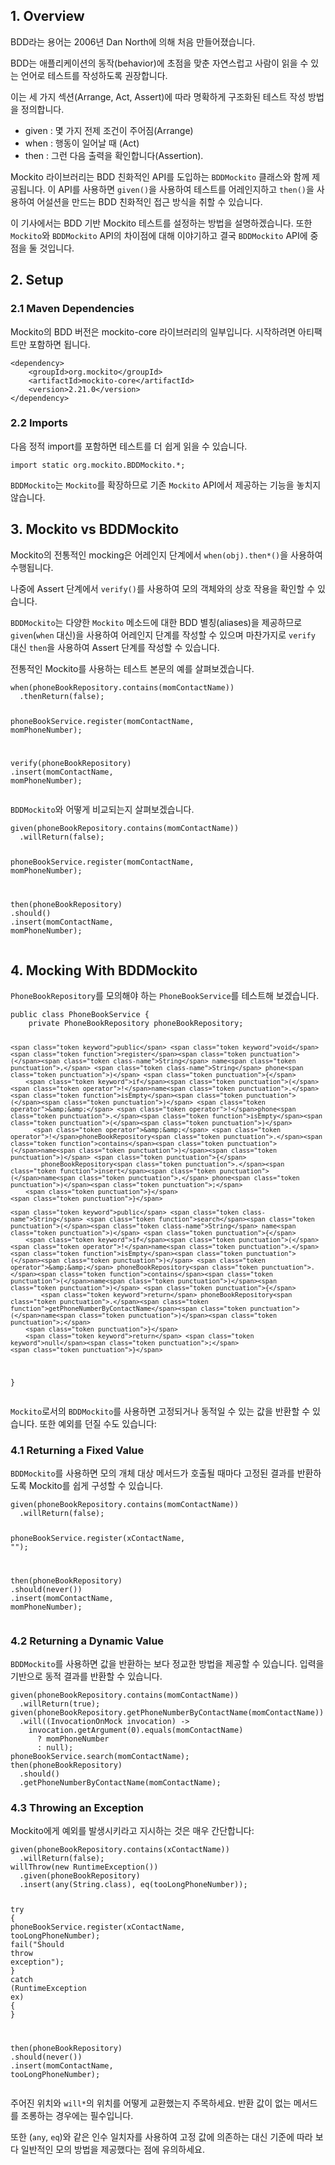 <h2 id="1-overview">1. Overview</h2>
<p>BDD라는 용어는 2006년 Dan North에 의해 처음 만들어졌습니다.</p>
<p>BDD는 애플리케이션의 동작(behavior)에 초점을 맞춘 자연스럽고 사람이 읽을 수 있는 언어로 테스트를 작성하도록 권장합니다.</p>
<p>이는 세 가지 섹션(Arrange, Act, Assert)에 따라 명확하게 구조화된 테스트 작성 방법을 정의합니다.</p>
<ul>
<li>given : 몇 가지 전제 조건이 주어짐(Arrange)</li>
<li>when : 행동이 일어날 때 (Act)</li>
<li>then : 그런 다음 출력을 확인합니다(Assertion).</li>
</ul>
<p>Mockito 라이브러리는 BDD 친화적인 API를 도입하는 <code>BDDMockito</code> 클래스와 함께 제공됩니다. 이 API를 사용하면 <code>given()</code>을 사용하여 테스트를 어레인지하고 <code>then()</code>을 사용하여 어설션을 만드는 BDD 친화적인 접근 방식을 취할 수 있습니다.</p>
<p>이 기사에서는 BDD 기반 Mockito 테스트를 설정하는 방법을 설명하겠습니다. 또한 <code>Mockito</code>와 <code>BDDMockito</code> API의 차이점에 대해 이야기하고 결국 <code>BDDMockito</code> API에 중점을 둘 것입니다.</p>
<h2 id="2-setup">2. Setup</h2>
<h3 id="21-maven-dependencies">2.1 Maven Dependencies</h3>
<p>Mockito의 BDD 버전은 mockito-core 라이브러리의 일부입니다. 시작하려면 아티팩트만 포함하면 됩니다.</p>
<pre><code class="language-maven"><span class="token tag"><span class="token tag"><span class="token punctuation">&lt;</span>dependency</span><span class="token punctuation">&gt;</span></span>
    <span class="token tag"><span class="token tag"><span class="token punctuation">&lt;</span>groupId</span><span class="token punctuation">&gt;</span></span>org.mockito<span class="token tag"><span class="token tag"><span class="token punctuation">&lt;/</span>groupId</span><span class="token punctuation">&gt;</span></span>
    <span class="token tag"><span class="token tag"><span class="token punctuation">&lt;</span>artifactId</span><span class="token punctuation">&gt;</span></span>mockito-core<span class="token tag"><span class="token tag"><span class="token punctuation">&lt;/</span>artifactId</span><span class="token punctuation">&gt;</span></span>
    <span class="token tag"><span class="token tag"><span class="token punctuation">&lt;</span>version</span><span class="token punctuation">&gt;</span></span>2.21.0<span class="token tag"><span class="token tag"><span class="token punctuation">&lt;/</span>version</span><span class="token punctuation">&gt;</span></span>
<span class="token tag"><span class="token tag"><span class="token punctuation">&lt;/</span>dependency</span><span class="token punctuation">&gt;</span></span></code></pre>
<h3 id="22-imports">2.2 Imports</h3>
<p>다음 정적 import를 포함하면 테스트를 더 쉽게 읽을 수 있습니다.</p>
<pre><code class="language-java"><span class="token keyword">import</span> <span class="token keyword">static</span> <span class="token namespace">org<span class="token punctuation">.</span>mockito</span><span class="token punctuation">.</span><span class="token class-name">BDDMockito</span><span class="token punctuation">.</span>*<span class="token punctuation">;</span></code></pre>
<p><code>BDDMockito</code>는 <code>Mockito</code>를 확장하므로 기존 <code>Mockito</code> API에서 제공하는 기능을 놓치지 않습니다.</p>
<h2 id="3-mockito-vs-bddmockito">3. Mockito vs BDDMockito</h2>
<p>Mockito의 전통적인 mocking은 어레인지 단계에서 <code>when(obj).then*()</code>을 사용하여 수행됩니다.</p>
<p>나중에 Assert 단계에서 <code>verify()</code>를 사용하여 모의 객체와의 상호 작용을 확인할 수 있습니다.</p>
<p><code>BDDMockito</code>는 다양한 <code>Mockito</code> 메소드에 대한 BDD 별칭(aliases)을 제공하므로 <code>given</code>(<code>when</code> 대신)을 사용하여 어레인지 단계를 작성할 수 있으며 마찬가지로 <code>verify</code> 대신 <code>then</code>을 사용하여 Assert 단계를 작성할 수 있습니다.</p>
<p>전통적인 Mockito를 사용하는 테스트 본문의 예를 살펴보겠습니다.</p>
<pre><code class="language-java"><span class="token function">when</span><span class="token punctuation">(</span>phoneBookRepository<span class="token punctuation">.</span><span class="token function">contains</span><span class="token punctuation">(</span>momContactName<span class="token punctuation">)</span><span class="token punctuation">)</span>
  <span class="token punctuation">.</span><span class="token function">thenReturn</span><span class="token punctuation">(</span><span class="token boolean">false</span><span class="token punctuation">)</span><span class="token punctuation">;</span>
 
phoneBookService<span class="token punctuation">.</span><span class="token function">register</span><span class="token punctuation">(</span>momContactName<span class="token punctuation">,</span> momPhoneNumber<span class="token punctuation">)</span><span class="token punctuation">;</span>
 
<span class="token function">verify</span><span class="token punctuation">(</span>phoneBookRepository<span class="token punctuation">)</span>
  <span class="token punctuation">.</span><span class="token function">insert</span><span class="token punctuation">(</span>momContactName<span class="token punctuation">,</span> momPhoneNumber<span class="token punctuation">)</span><span class="token punctuation">;</span></code></pre>
<p><code>BDDMockito</code>와 어떻게 비교되는지 살펴보겠습니다.</p>
<pre><code class="language-java"><span class="token function">given</span><span class="token punctuation">(</span>phoneBookRepository<span class="token punctuation">.</span><span class="token function">contains</span><span class="token punctuation">(</span>momContactName<span class="token punctuation">)</span><span class="token punctuation">)</span>
  <span class="token punctuation">.</span><span class="token function">willReturn</span><span class="token punctuation">(</span><span class="token boolean">false</span><span class="token punctuation">)</span><span class="token punctuation">;</span>
 
phoneBookService<span class="token punctuation">.</span><span class="token function">register</span><span class="token punctuation">(</span>momContactName<span class="token punctuation">,</span> momPhoneNumber<span class="token punctuation">)</span><span class="token punctuation">;</span>
 
<span class="token function">then</span><span class="token punctuation">(</span>phoneBookRepository<span class="token punctuation">)</span>
  <span class="token punctuation">.</span><span class="token function">should</span><span class="token punctuation">(</span><span class="token punctuation">)</span>
  <span class="token punctuation">.</span><span class="token function">insert</span><span class="token punctuation">(</span>momContactName<span class="token punctuation">,</span> momPhoneNumber<span class="token punctuation">)</span><span class="token punctuation">;</span></code></pre>
<h2 id="4-mocking-with-bddmockito">4. Mocking With BDDMockito</h2>
<p><code>PhoneBookRepository</code>를 모의해야 하는 <code>PhoneBookService</code>를 테스트해 보겠습니다.</p>
<pre><code class="language-java"><span class="token keyword">public</span> <span class="token keyword">class</span> <span class="token class-name">PhoneBookService</span> <span class="token punctuation">{</span>
    <span class="token keyword">private</span> <span class="token class-name">PhoneBookRepository</span> phoneBookRepository<span class="token punctuation">;</span>

    <span class="token keyword">public</span> <span class="token keyword">void</span> <span class="token function">register</span><span class="token punctuation">(</span><span class="token class-name">String</span> name<span class="token punctuation">,</span> <span class="token class-name">String</span> phone<span class="token punctuation">)</span> <span class="token punctuation">{</span>
        <span class="token keyword">if</span><span class="token punctuation">(</span><span class="token operator">!</span>name<span class="token punctuation">.</span><span class="token function">isEmpty</span><span class="token punctuation">(</span><span class="token punctuation">)</span> <span class="token operator">&amp;&amp;</span> <span class="token operator">!</span>phone<span class="token punctuation">.</span><span class="token function">isEmpty</span><span class="token punctuation">(</span><span class="token punctuation">)</span>
          <span class="token operator">&amp;&amp;</span> <span class="token operator">!</span>phoneBookRepository<span class="token punctuation">.</span><span class="token function">contains</span><span class="token punctuation">(</span>name<span class="token punctuation">)</span><span class="token punctuation">)</span> <span class="token punctuation">{</span>
            phoneBookRepository<span class="token punctuation">.</span><span class="token function">insert</span><span class="token punctuation">(</span>name<span class="token punctuation">,</span> phone<span class="token punctuation">)</span><span class="token punctuation">;</span>
        <span class="token punctuation">}</span>
    <span class="token punctuation">}</span>

    <span class="token keyword">public</span> <span class="token class-name">String</span> <span class="token function">search</span><span class="token punctuation">(</span><span class="token class-name">String</span> name<span class="token punctuation">)</span> <span class="token punctuation">{</span>
        <span class="token keyword">if</span><span class="token punctuation">(</span><span class="token operator">!</span>name<span class="token punctuation">.</span><span class="token function">isEmpty</span><span class="token punctuation">(</span><span class="token punctuation">)</span> <span class="token operator">&amp;&amp;</span> phoneBookRepository<span class="token punctuation">.</span><span class="token function">contains</span><span class="token punctuation">(</span>name<span class="token punctuation">)</span><span class="token punctuation">)</span> <span class="token punctuation">{</span>
            <span class="token keyword">return</span> phoneBookRepository<span class="token punctuation">.</span><span class="token function">getPhoneNumberByContactName</span><span class="token punctuation">(</span>name<span class="token punctuation">)</span><span class="token punctuation">;</span>
        <span class="token punctuation">}</span>
        <span class="token keyword">return</span> <span class="token keyword">null</span><span class="token punctuation">;</span>
    <span class="token punctuation">}</span>
<span class="token punctuation">}</span></code></pre>
<p><code>Mockito</code>로서의 <code>BDDMockito</code>를 사용하면 고정되거나 동적일 수 있는 값을 반환할 수 있습니다. 또한 예외를 던질 수도 있습니다:</p>
<h3 id="41-returning-a-fixed-value">4.1 Returning a Fixed Value</h3>
<p><code>BDDMockito</code>를 사용하면 모의 개체 대상 메서드가 호출될 때마다 고정된 결과를 반환하도록 Mockito를 쉽게 구성할 수 있습니다.</p>
<pre><code class="language-java"><span class="token function">given</span><span class="token punctuation">(</span>phoneBookRepository<span class="token punctuation">.</span><span class="token function">contains</span><span class="token punctuation">(</span>momContactName<span class="token punctuation">)</span><span class="token punctuation">)</span>
  <span class="token punctuation">.</span><span class="token function">willReturn</span><span class="token punctuation">(</span><span class="token boolean">false</span><span class="token punctuation">)</span><span class="token punctuation">;</span>
 
phoneBookService<span class="token punctuation">.</span><span class="token function">register</span><span class="token punctuation">(</span>xContactName<span class="token punctuation">,</span> <span class="token string">""</span><span class="token punctuation">)</span><span class="token punctuation">;</span>
 
<span class="token function">then</span><span class="token punctuation">(</span>phoneBookRepository<span class="token punctuation">)</span>
  <span class="token punctuation">.</span><span class="token function">should</span><span class="token punctuation">(</span><span class="token function">never</span><span class="token punctuation">(</span><span class="token punctuation">)</span><span class="token punctuation">)</span>
  <span class="token punctuation">.</span><span class="token function">insert</span><span class="token punctuation">(</span>momContactName<span class="token punctuation">,</span> momPhoneNumber<span class="token punctuation">)</span><span class="token punctuation">;</span></code></pre>
<h3 id="42-returning-a-dynamic-value">4.2 Returning a Dynamic Value</h3>
<p><code>BDDMockito</code>를 사용하면 값을 반환하는 보다 정교한 방법을 제공할 수 있습니다. 입력을 기반으로 동적 결과를 반환할 수 있습니다.</p>
<pre><code class="language-java"><span class="token function">given</span><span class="token punctuation">(</span>phoneBookRepository<span class="token punctuation">.</span><span class="token function">contains</span><span class="token punctuation">(</span>momContactName<span class="token punctuation">)</span><span class="token punctuation">)</span>
  <span class="token punctuation">.</span><span class="token function">willReturn</span><span class="token punctuation">(</span><span class="token boolean">true</span><span class="token punctuation">)</span><span class="token punctuation">;</span>
<span class="token function">given</span><span class="token punctuation">(</span>phoneBookRepository<span class="token punctuation">.</span><span class="token function">getPhoneNumberByContactName</span><span class="token punctuation">(</span>momContactName<span class="token punctuation">)</span><span class="token punctuation">)</span>
  <span class="token punctuation">.</span><span class="token function">will</span><span class="token punctuation">(</span><span class="token punctuation">(</span><span class="token class-name">InvocationOnMock</span> invocation<span class="token punctuation">)</span> <span class="token operator">-&gt;</span>
    invocation<span class="token punctuation">.</span><span class="token function">getArgument</span><span class="token punctuation">(</span><span class="token number">0</span><span class="token punctuation">)</span><span class="token punctuation">.</span><span class="token function">equals</span><span class="token punctuation">(</span>momContactName<span class="token punctuation">)</span> 
      <span class="token operator">?</span> momPhoneNumber 
      <span class="token operator">:</span> <span class="token keyword">null</span><span class="token punctuation">)</span><span class="token punctuation">;</span>
phoneBookService<span class="token punctuation">.</span><span class="token function">search</span><span class="token punctuation">(</span>momContactName<span class="token punctuation">)</span><span class="token punctuation">;</span>
<span class="token function">then</span><span class="token punctuation">(</span>phoneBookRepository<span class="token punctuation">)</span>
  <span class="token punctuation">.</span><span class="token function">should</span><span class="token punctuation">(</span><span class="token punctuation">)</span>
  <span class="token punctuation">.</span><span class="token function">getPhoneNumberByContactName</span><span class="token punctuation">(</span>momContactName<span class="token punctuation">)</span><span class="token punctuation">;</span></code></pre>
<h3 id="43-throwing-an-exception">4.3 Throwing an Exception</h3>
<p>Mockito에게 예외를 발생시키라고 지시하는 것은 매우 간단합니다:</p>
<pre><code class="language-java"><span class="token function">given</span><span class="token punctuation">(</span>phoneBookRepository<span class="token punctuation">.</span><span class="token function">contains</span><span class="token punctuation">(</span>xContactName<span class="token punctuation">)</span><span class="token punctuation">)</span>
  <span class="token punctuation">.</span><span class="token function">willReturn</span><span class="token punctuation">(</span><span class="token boolean">false</span><span class="token punctuation">)</span><span class="token punctuation">;</span>
<span class="token function">willThrow</span><span class="token punctuation">(</span><span class="token keyword">new</span> <span class="token class-name">RuntimeException</span><span class="token punctuation">(</span><span class="token punctuation">)</span><span class="token punctuation">)</span>
  <span class="token punctuation">.</span><span class="token function">given</span><span class="token punctuation">(</span>phoneBookRepository<span class="token punctuation">)</span>
  <span class="token punctuation">.</span><span class="token function">insert</span><span class="token punctuation">(</span><span class="token function">any</span><span class="token punctuation">(</span><span class="token class-name">String</span><span class="token punctuation">.</span><span class="token keyword">class</span><span class="token punctuation">)</span><span class="token punctuation">,</span> <span class="token function">eq</span><span class="token punctuation">(</span>tooLongPhoneNumber<span class="token punctuation">)</span><span class="token punctuation">)</span><span class="token punctuation">;</span>

<span class="token keyword">try</span> <span class="token punctuation">{</span>
    phoneBookService<span class="token punctuation">.</span><span class="token function">register</span><span class="token punctuation">(</span>xContactName<span class="token punctuation">,</span> tooLongPhoneNumber<span class="token punctuation">)</span><span class="token punctuation">;</span>
    <span class="token function">fail</span><span class="token punctuation">(</span><span class="token string">"Should throw exception"</span><span class="token punctuation">)</span><span class="token punctuation">;</span>
<span class="token punctuation">}</span> <span class="token keyword">catch</span> <span class="token punctuation">(</span><span class="token class-name">RuntimeException</span> ex<span class="token punctuation">)</span> <span class="token punctuation">{</span> <span class="token punctuation">}</span>

<span class="token function">then</span><span class="token punctuation">(</span>phoneBookRepository<span class="token punctuation">)</span>
  <span class="token punctuation">.</span><span class="token function">should</span><span class="token punctuation">(</span><span class="token function">never</span><span class="token punctuation">(</span><span class="token punctuation">)</span><span class="token punctuation">)</span>
  <span class="token punctuation">.</span><span class="token function">insert</span><span class="token punctuation">(</span>momContactName<span class="token punctuation">,</span> tooLongPhoneNumber<span class="token punctuation">)</span><span class="token punctuation">;</span></code></pre>
<p>주어진 위치와 <code>will*</code>의 위치를 어떻게 교환했는지 주목하세요. 반환 값이 없는 메서드를 조롱하는 경우에는 필수입니다.</p>
<p>또한 (<code>any</code>, <code>eq</code>)와 같은 인수 일치자를 사용하여 고정 값에 의존하는 대신 기준에 따라 보다 일반적인 모의 방법을 제공했다는 점에 유의하세요.</p>